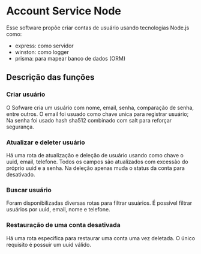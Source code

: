 # Account Service Node
Esse software propõe criar contas de usuário usando tecnologias Node.js como:
- express: como servidor
- winston: como logger
- prisma: para mapear banco de dados (ORM)

## Descrição das funções
### Criar usuário
O Sofware cria um usuário com nome, email, senha, comparação de senha, entre outros.
O email foi usuado como chave unica para registrar usuário; Na senha foi usado hash sha512 combinado com salt para reforçar segurança.
### Atualizar e deleter usuário
Há uma rota de atualização e deleção de usuário usando como chave o uuid, email, telefone.
Todos os campos são atualizados com excessão do próprio uuid e a senha.
Na deleção apenas muda o status da conta para desativado.
### Buscar usuário
Foram disponibilizadas diversas rotas para filtrar usuários.
É possível filtrar usuários por uuid, email, nome e telefone.
### Restauração de uma conta desativada
Há uma rota especifica para restaurar uma conta uma vez deletada.
O único requisito é possuir um uuid válido. 